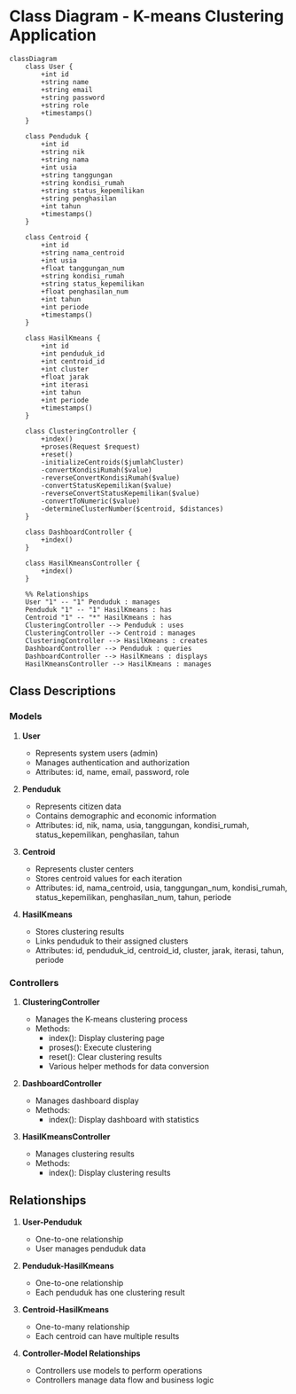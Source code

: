 # Class Diagram - K-means Clustering Application

```mermaid
classDiagram
    class User {
        +int id
        +string name
        +string email
        +string password
        +string role
        +timestamps()
    }

    class Penduduk {
        +int id
        +string nik
        +string nama
        +int usia
        +string tanggungan
        +string kondisi_rumah
        +string status_kepemilikan
        +string penghasilan
        +int tahun
        +timestamps()
    }

    class Centroid {
        +int id
        +string nama_centroid
        +int usia
        +float tanggungan_num
        +string kondisi_rumah
        +string status_kepemilikan
        +float penghasilan_num
        +int tahun
        +int periode
        +timestamps()
    }

    class HasilKmeans {
        +int id
        +int penduduk_id
        +int centroid_id
        +int cluster
        +float jarak
        +int iterasi
        +int tahun
        +int periode
        +timestamps()
    }

    class ClusteringController {
        +index()
        +proses(Request $request)
        +reset()
        -initializeCentroids($jumlahCluster)
        -convertKondisiRumah($value)
        -reverseConvertKondisiRumah($value)
        -convertStatusKepemilikan($value)
        -reverseConvertStatusKepemilikan($value)
        -convertToNumeric($value)
        -determineClusterNumber($centroid, $distances)
    }

    class DashboardController {
        +index()
    }

    class HasilKmeansController {
        +index()
    }

    %% Relationships
    User "1" -- "1" Penduduk : manages
    Penduduk "1" -- "1" HasilKmeans : has
    Centroid "1" -- "*" HasilKmeans : has
    ClusteringController --> Penduduk : uses
    ClusteringController --> Centroid : manages
    ClusteringController --> HasilKmeans : creates
    DashboardController --> Penduduk : queries
    DashboardController --> HasilKmeans : displays
    HasilKmeansController --> HasilKmeans : manages
```

## Class Descriptions

### Models

1. **User**
   - Represents system users (admin)
   - Manages authentication and authorization
   - Attributes: id, name, email, password, role

2. **Penduduk**
   - Represents citizen data
   - Contains demographic and economic information
   - Attributes: id, nik, nama, usia, tanggungan, kondisi_rumah, status_kepemilikan, penghasilan, tahun

3. **Centroid**
   - Represents cluster centers
   - Stores centroid values for each iteration
   - Attributes: id, nama_centroid, usia, tanggungan_num, kondisi_rumah, status_kepemilikan, penghasilan_num, tahun, periode

4. **HasilKmeans**
   - Stores clustering results
   - Links penduduk to their assigned clusters
   - Attributes: id, penduduk_id, centroid_id, cluster, jarak, iterasi, tahun, periode

### Controllers

1. **ClusteringController**
   - Manages the K-means clustering process
   - Methods:
     - index(): Display clustering page
     - proses(): Execute clustering
     - reset(): Clear clustering results
     - Various helper methods for data conversion

2. **DashboardController**
   - Manages dashboard display
   - Methods:
     - index(): Display dashboard with statistics

3. **HasilKmeansController**
   - Manages clustering results
   - Methods:
     - index(): Display clustering results

## Relationships

1. **User-Penduduk**
   - One-to-one relationship
   - User manages penduduk data

2. **Penduduk-HasilKmeans**
   - One-to-one relationship
   - Each penduduk has one clustering result

3. **Centroid-HasilKmeans**
   - One-to-many relationship
   - Each centroid can have multiple results

4. **Controller-Model Relationships**
   - Controllers use models to perform operations
   - Controllers manage data flow and business logic 